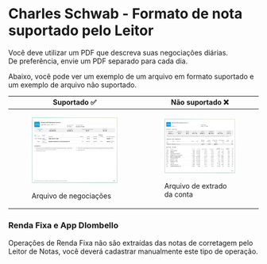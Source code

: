 # Charles Schwab - Formato de nota suportado pelo Leitor

Você deve utilizar um PDF que descreva suas negociações diárias.\
De preferência, envie um PDF separado para cada dia.

Abaixo, você pode ver um exemplo de um arquivo em formato suportado e um exemplo de arquivo não suportado.

| Suportado ✅                                                                                                                                    | Não suportado  ❌                                                                                                                                    |
| ---------------------------------------------------------------------------------------------------------------------------------------------- | --------------------------------------------------------------------------------------------------------------------------------------------------- |
| <div><figure><img src=".gitbook/assets/SCR-20250529-pgeo (1).png" alt=""><figcaption><p>Arquivo de negociações</p></figcaption></figure></div> | <div><figure><img src=".gitbook/assets/SCR-20250529-pgzy (1).png" alt=""><figcaption><p>Arquivo de extrado da conta</p></figcaption></figure></div> |

### Renda Fixa e App Dlombello

Operações de Renda Fixa não são extraídas das notas de corretagem pelo Leitor de Notas, você deverá cadastrar manualmente este tipo de operação.
